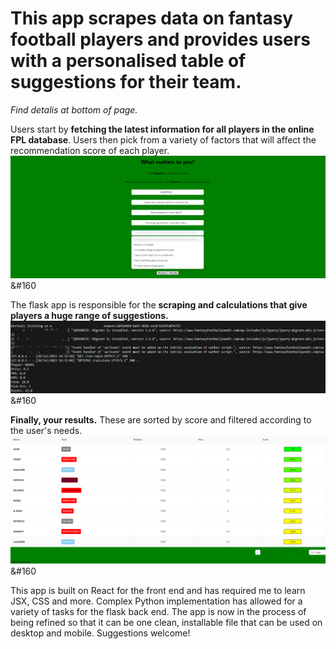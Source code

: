 # This app scrapes data on fantasy football players and provides users with a personalised table of suggestions for their team.

 *Find detalis at bottom of page.* 



Users start by **fetching the latest information for all players in the online FPL database**. Users then pick from a variety of factors that will affect the recommendation score of each player.
 ![Hubpage](/hubpage.png "Hubpage") &#160



The flask app is responsible for the **scraping and calculations that give players a huge range of suggestions.**
 ![Hubpage](/scraping.png "Server side") &#160



**Finally, your results.** These are sorted by score and filtered according to the user's needs.
![Hubpage](/results.png "Results") &#160



This app is built on React  for the front end and has required me to learn JSX, CSS and more.
Complex Python implementation has allowed for a variety of tasks for the flask back end.
The app is now in the process of being refined so that it can be one clean, installable file that can be used on desktop and mobile.
Suggestions welcome!
